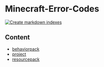# Minecraft-Error-Codes

[![Create markdown indexes](https://github.com/Blockception/Minecraft-Error-Codes/actions/workflows/create-indexes.yml/badge.svg)](https://github.com/Blockception/Minecraft-Error-Codes/actions/workflows/create-indexes.yml)

## Content

- [behaviorpack](./behaviorpack/index.md)
- [project](./project/index.md)
- [resourcepack](./resourcepack/index.md)
